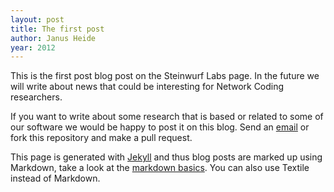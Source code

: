 ```yaml
---
layout: post
title: The first post
author: Janus Heide
year: 2012
---
```


This is the first post blog post on the Steinwurf Labs page. In the future we will write about news that could be interesting for Network Coding researchers.

If you want to write about some research that is based or related to some of our software we would be happy to post it on this blog. Send an [email](mailto:labs-blog@steinwurf.com) or fork this repository and make a pull request.

This page is generated with [Jekyll](https://github.com/mojombo/jekyll) and thus blog posts are marked up using Markdown, take a look at the [markdown basics](http://daringfireball.net/projects/markdown/basics). You can also use Textile instead of Markdown.
